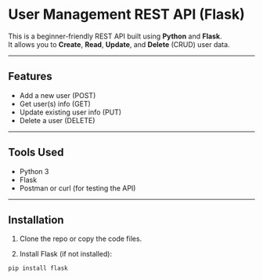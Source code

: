 #  User Management REST API (Flask)

This is a beginner-friendly REST API built using **Python** and **Flask**.  
It allows you to **Create**, **Read**, **Update**, and **Delete** (CRUD) user data.

---

##  Features

- Add a new user (POST)
- Get user(s) info (GET)
- Update existing user info (PUT)
- Delete a user (DELETE)

---

##  Tools Used

- Python 3
- Flask
- Postman or curl (for testing the API)

---

##  Installation

1. Clone the repo or copy the code files.

2. Install Flask (if not installed):

```bash
pip install flask


